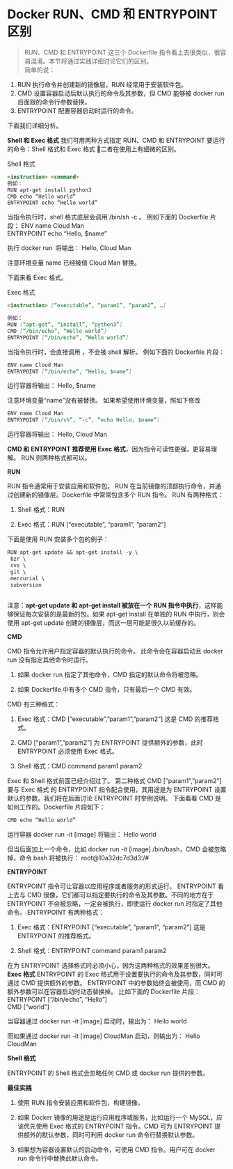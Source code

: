 # Docker RUN、CMD 和 ENTRYPOINT区别

> RUN、CMD 和 ENTRYPOINT 这三个 Dockerfile 指令看上去很类似，很容易混淆。本节将通过实践详细讨论它们的区别。  
简单的说：
1. RUN 执行命令并创建新的镜像层，RUN 经常用于安装软件包。
2. CMD 设置容器启动后默认执行的命令及其参数，但 CMD 能够被 docker run 后面跟的命令行参数替换。
3. ENTRYPOINT 配置容器启动时运行的命令。

下面我们详细分析。

**Shell 和 Exec 格式**
我们可用两种方式指定 RUN、CMD 和 ENTRYPOINT 要运行的命令：Shell 格式和 Exec 格式 二者在使用上有细微的区别。

Shell 格式
```markdown
<instruction> <command>
例如：
RUN apt-get install python3  
CMD echo “Hello world”  
ENTRYPOINT echo “Hello world” 
```


当指令执行时，shell 格式底层会调用 /bin/sh -c <command> 。
例如下面的 Dockerfile 片段：
ENV name Cloud Man  
ENTRYPOINT echo “Hello, $name” 

执行 docker run <image> 将输出：
Hello, Cloud Man
 
注意环境变量 name 已经被值 Cloud Man 替换。

下面来看 Exec 格式。

Exec 格式
```markdown
<instruction> [“executable”, “param1”, “param2”, …]

例如：
RUN [“apt-get”, “install”, “python3”]  
CMD [“/bin/echo”, “Hello world”]  
ENTRYPOINT [“/bin/echo”, “Hello world”]

```
 

当指令执行时，会直接调用 <command>，不会被 shell 解析。
例如下面的 Dockerfile 片段：
```markdown
ENV name Cloud Man  
ENTRYPOINT [“/bin/echo”, “Hello, $name”]
```

 
运行容器将输出：
Hello, $name
 
注意环境变量“name”没有被替换。
如果希望使用环境变量，照如下修改
```markdown
ENV name Cloud Man  
ENTRYPOINT [“/bin/sh”, “-c”, “echo Hello, $name”]
```

 
运行容器将输出：
Hello, Cloud Man
 
**CMD 和 ENTRYPOINT 推荐使用 Exec 格式**，因为指令可读性更强，更容易理解。
RUN 则两种格式都可以。

**RUN**

RUN 指令通常用于安装应用和软件包。
RUN 在当前镜像的顶部执行命令，并通过创建新的镜像层。Dockerfile 中常常包含多个 RUN 指令。
RUN 有两种格式：
1. Shell 格式：RUN

2. Exec 格式：RUN [“executable”, “param1”, “param2”]

下面是使用 RUN 安装多个包的例子：
```markdown
RUN apt-get update && apt-get install -y \  
 bzr \
 cvs \
 git \
 mercurial \
 subversion
 
```

注意：**apt-get update 和 apt-get install 被放在一个 RUN 指令中执行**，这样能够保证每次安装的是最新的包。如果 apt-get install 在单独的 RUN 中执行，则会使用 apt-get update 创建的镜像层，而这一层可能是很久以前缓存的。

**CMD**

CMD 指令允许用户指定容器的默认执行的命令。
此命令会在容器启动且 docker run 没有指定其他命令时运行。
1. 如果 docker run 指定了其他命令，CMD 指定的默认命令将被忽略。

2. 如果 Dockerfile 中有多个 CMD 指令，只有最后一个 CMD 有效。

CMD 有三种格式：
1. Exec 格式：CMD [“executable”,”param1”,”param2”]
这是 CMD 的推荐格式。

2. CMD [“param1”,”param2”] 为 ENTRYPOINT 提供额外的参数，此时 ENTRYPOINT 必须使用 Exec 格式。

3. Shell 格式：CMD command param1 param2

Exec 和 Shell 格式前面已经介绍过了。
第二种格式 CMD [“param1”,”param2”] 要与 Exec 格式 的 ENTRYPOINT 指令配合使用，其用途是为 ENTRYPOINT 设置默认的参数。我们将在后面讨论 ENTRYPOINT 时举例说明。
下面看看 CMD 是如何工作的。Dockerfile 片段如下：
```markdown
CMD echo “Hello world”

```
 
运行容器 docker run -it [image] 将输出：
Hello world
 
但当后面加上一个命令，比如 docker run -it [image] /bin/bash，CMD 会被忽略掉，命令 bash 将被执行：
root@10a32dc7d3d3:/#
 
**ENTRYPOINT**

ENTRYPOINT 指令可让容器以应用程序或者服务的形式运行。
ENTRYPOINT 看上去与 CMD 很像，它们都可以指定要执行的命令及其参数。不同的地方在于 ENTRYPOINT 不会被忽略，一定会被执行，即使运行 docker run 时指定了其他命令。
ENTRYPOINT 有两种格式：
1. Exec 格式：ENTRYPOINT [“executable”, “param1”, “param2”] 这是 ENTRYPOINT 的推荐格式。

2. Shell 格式：ENTRYPOINT command param1 param2

在为 ENTRYPOINT 选择格式时必须小心，因为这两种格式的效果差别很大。
**Exec 格式**
ENTRYPOINT 的 Exec 格式用于设置要执行的命令及其参数，同时可通过 CMD 提供额外的参数。
ENTRYPOINT 中的参数始终会被使用，而 CMD 的额外参数可以在容器启动时动态替换掉。
比如下面的 Dockerfile 片段：
ENTRYPOINT [“/bin/echo”, “Hello”]  
CMD [“world”]
 
当容器通过 docker run -it [image] 启动时，输出为：
Hello world
 
而如果通过 docker run -it [image] CloudMan 启动，则输出为：
Hello CloudMan
 
**Shell 格式**

ENTRYPOINT 的 Shell 格式会忽略任何 CMD 或 docker run 提供的参数。

**最佳实践**

1. 使用 RUN 指令安装应用和软件包，构建镜像。

2. 如果 Docker 镜像的用途是运行应用程序或服务，比如运行一个 MySQL，应该优先使用 Exec 格式的 ENTRYPOINT 指令。CMD 可为 ENTRYPOINT 提供额外的默认参数，同时可利用 docker run 命令行替换默认参数。

3. 如果想为容器设置默认的启动命令，可使用 CMD 指令。用户可在 docker run 命令行中替换此默认命令。

